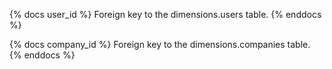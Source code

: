 {% docs user_id %}
Foreign key to the dimensions.users table.
{% enddocs %}

{% docs company_id %}
Foreign key to the dimensions.companies table.
{% enddocs %}
